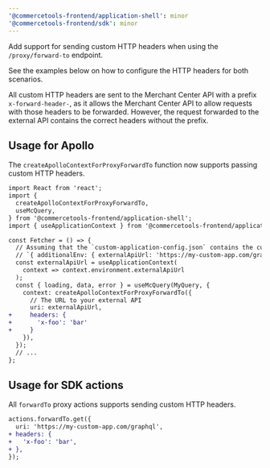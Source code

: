 ```yaml
---
'@commercetools-frontend/application-shell': minor
'@commercetools-frontend/sdk': minor
---
```


Add support for sending custom HTTP headers when using the `/proxy/forward-to` endpoint.

See the examples below on how to configure the HTTP headers for both scenarios.

All custom HTTP headers are sent to the Merchant Center API with a prefix `x-forward-header-`, as it allows the Merchant Center API to allow requests with those headers to be forwarded. However, the request forwarded to the external API contains the correct headers without the prefix.

## Usage for Apollo

The `createApolloContextForProxyForwardTo` function now supports passing custom HTTP headers.

```diff
import React from 'react';
import {
  createApolloContextForProxyForwardTo,
  useMcQuery,
} from '@commercetools-frontend/application-shell';
import { useApplicationContext } from '@commercetools-frontend/application-shell-connectors';

const Fetcher = () => {
  // Assuming that the `custom-application-config.json` contains the custom value:
  // `{ additionalEnv: { externalApiUrl: 'https://my-custom-app.com/graphql'} }`
  const externalApiUrl = useApplicationContext(
    context => context.environment.externalApiUrl
  );
  const { loading, data, error } = useMcQuery(MyQuery, {
    context: createApolloContextForProxyForwardTo({
      // The URL to your external API
      uri: externalApiUrl,
+     headers: {
+       'x-foo': 'bar'
+     }
    }),
  });
  // ...
};
```

## Usage for SDK actions

All `forwardTo` proxy actions supports sending custom HTTP headers.

```diff
actions.forwardTo.get({
  uri: 'https://my-custom-app.com/graphql',
+ headers: {
+   'x-foo': 'bar',
+ },
});
```
